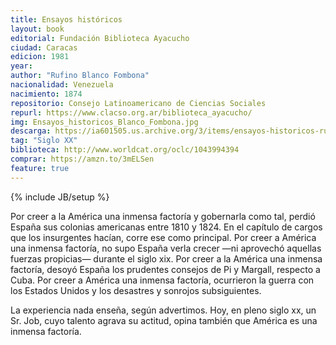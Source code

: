 ```yaml
---
title: Ensayos históricos
layout: book
editorial: Fundación Biblioteca Ayacucho
ciudad: Caracas
edicion: 1981
year: 
author: "Rufino Blanco Fombona"
nacionalidad: Venezuela
nacimiento: 1874
repositorio: Consejo Latinoamericano de Ciencias Sociales
repurl: https://www.clacso.org.ar/biblioteca_ayacucho/
img: Ensayos_historicos_Blanco_Fombona.jpg
descarga: https://ia601505.us.archive.org/3/items/ensayos-historicos-rufino-blanco-fombona/Ensayos_historicos_Rufino_Blanco_Fombona.pdf
tag: "Siglo XX"
biblioteca: http://www.worldcat.org/oclc/1043994394
comprar: https://amzn.to/3mELSen
feature: true
---
```

{% include JB/setup %}

Por creer a la América una inmensa factoría y gobernarla como tal, perdió España sus colonias americanas entre 1810 y 1824. En el capítulo de cargos que los insurgentes hacían, corre ese como principal. Por creer a América una inmensa factoría, no supo España verla crecer —ni aprovechó aquellas fuerzas propicias— durante el siglo xix. Por creer a la América una inmensa factoría, desoyó España los prudentes consejos de Pi y Margall, respecto a Cuba. Por creer a América una inmensa factoría, ocurrieron la guerra con los Estados Unidos y los desastres y sonrojos subsiguientes.
 
La experiencia nada enseña, según advertimos. Hoy, en pleno siglo xx, un Sr. Job, cuyo talento agrava su actitud, opina también que América es una inmensa factoría.
